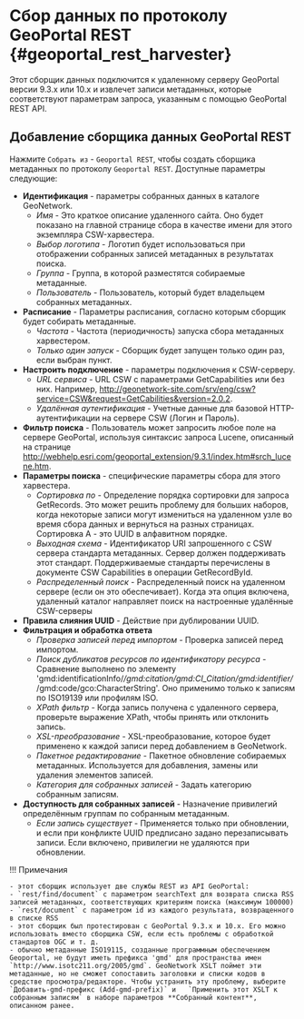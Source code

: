 # Сбор данных по протоколу GeoPortal REST {#geoportal_rest_harvester}

Этот сборщик данных подключится к удаленному серверу GeoPortal версии 9.3.x или 10.x и извлечет записи метаданных, которые соответствуют параметрам запроса, указанным с помощью GeoPortal REST API.

## Добавление сборщика данных GeoPortal REST
Нажмите `Собрать из` - `Geoportal REST`, чтобы создать сборщика метаданных по протоколу `Geoportal REST`. Доступные параметры следующие:

-   **Идентификация** - параметры собранных данных в каталоге GeoNetwork.
    -    *Имя* - Это краткое описание удаленного сайта. Оно будет показано на главной странице сбора в качестве имени для этого экземпляра CSW-харвестера.
    -    *Выбор логотипа* - Логотип будет использоваться при отображении собранных записей метаданных в результатах поиска.
    -    *Группа* - Группа, в которой разместятся собираемые метаданные.
    -    *Пользователь* - Пользователь, который будет владельцем собранных метаданных.
-   **Расписание** - Параметры расписания, согласно которым сборщик будет собирать метаданные.
    -    *Частота* - Частота (периодичность) запуска сбора метаданных харвестером.
    -    *Только один запуск* - Сборщик будет запущен только один раз, если выбран пункт.
-   **Настроить подключение** - параметры подключения к CSW-серверу.
    -    *URL сервиса* - URL CSW с параметрами GetCapabilities или без них. Например, <http://geonetwork-site.com/srv/eng/csw?service=CSW&request=GetCabilities&version=2.0.2>.
    -    *Удалённая аутентификация* - Учетные данные для базовой HTTP-аутентификации на сервере CSW (Логин и Пароль).
-   **Фильтр поиска** - Пользователь может запросить любое поле на сервере GeoPortal, используя синтаксис запроса Lucene, описанный на странице <http://webhelp.esri.com/geoportal_extension/9.3.1/index.htm#srch_lucene.htm>.
-   **Параметры поиска** - специфические параметры сбора для этого харвестера.
    -    *Сортировка по* - Определение порядка сортировки для запроса GetRecords. Это может решить проблему для больших наборов, когда некоторые записи могут измениться на удаленном узле во время сбора данных и вернуться на разных страницах. Сортировка A - это UUID в алфавитном порядке.
    -    *Выходная схема* - Идентификатор URI запрошенного с CSW сервера стандарта метаданных. Сервер должен поддерживать этот стандарт. Поддерживаемые стандарты перечислены в документе CSW Capabilities в операции GetRecordById.
    -    *Распределенный поиск* - Распределенный поиск на удаленном сервере (если он это обеспечивает). Когда эта опция включена, удаленный каталог направляет поиск на настроенные удалённые CSW-серверы
-   **Правила слияния UUID** - Действие при дублировании UUID.
-   **Фильтрация и обработка ответа**
    -    *Проверка записей перед импортом* - Проверка записей перед импортом.
    -    *Поиск дубликатов ресурсов по идентификатору ресурса* - Сравнение выполнено по элементу 'gmd:identificationInfo/*/gmd:citation/gmd:CI_Citation/gmd:identifier/*/gmd:code/gco:CharacterString'. Оно применимо только к записям по ISO19139 или профилям ISO.
    -    *XPath фильтр* - Когда запись получена с удаленного сервера, проверьте выражение XPath, чтобы принять или отклонить запись. 
    -    *XSL-преобразование* - XSL-преобразование, которое будет применено к каждой записи перед добавлением в GeoNetwork.
    -    *Пакетное редактирование* - Пакетное обновление собираемых метаданных. Используется для добавления, замены или удаления элементов записей.
    -    *Категория для собранных записей* - Задать категорию собранным записям.
-   **Доступность для собранных записей** - Назначение привилегий определённым группам по собранным метаданным.
    -    *Если запись существует* - Применяется только при обновлении, и если при конфликте UUID предписано задано перезаписывать записи. Если включено, привилегии не удаляются при обновлении.

!!! Примечания

    - этот сборщик использует две службы REST из API GeoPortal:
    - `rest/find/document` с параметром searchText для возврата списка RSS записей метаданных, соответствующих критериям поиска (максимум 100000)
    - `rest/document` с параметром id из каждого результата, возвращенного в списке RSS
    - этот сборщик был протестирован с GeoPortal 9.3.x и 10.x. Его можно использовать вместо сборщика CSW, если есть проблемы с обработкой стандартов OGC и т. д.
    - обычно метаданные ISO19115, созданные программным обеспечением Geoportal, не будут иметь префикса 'gmd' для пространства имен `http://www.isotc211.org/2005/gmd`. GeoNetwork XSLT поймет эти метаданные, но не сможет сопоставить заголовки и списки кодов в средстве просмотра/редакторе. Чтобы устранить эту проблему, выберите `Добавить-gmd-префикс (Add-gmd-prefix)` и   `Применить этот XSLT к собранным записям` в наборе параметров **Собранный контент**, описанном ранее.